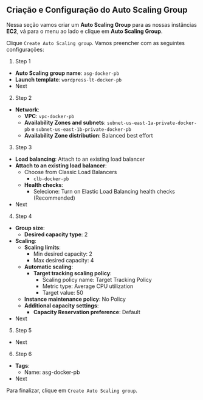 ## Criação e Configuração do Auto Scaling Group

Nessa seção vamos criar um **Auto Scaling Group** para as nossas instâncias **EC2**, vá para o menu ao lado e clique em **Auto Scaling Group**.

Clique `Create Auto Scaling group`. Vamos preencher com as seguintes configurações:

1. Step 1

- **Auto Scaling group name**: `asg-docker-pb`
- **Launch template**: `wordpress-lt-docker-pb`
- Next

2. Step 2

- **Network**:
  - **VPC**: `vpc-docker-pb`
  - **Availability Zones and subnets**: `subnet-us-east-1a-private-docker-pb` e `subnet-us-east-1b-private-docker-pb`
  - **Availability Zone distribution**: Balanced best effort

3. Step 3

- **Load balancing**: Attach to an existing load balancer
- **Attach to an existing load balancer**:
  - Choose from Classic Load Balancers
    - `clb-docker-pb`
  - **Health checks**:
    - Selecione: Turn on Elastic Load Balancing health checks (Recommended)
- Next

4. Step 4

- **Group size**:
  - **Desired capacity type**: 2
- **Scaling**:
  - **Scaling limits**:
    - Min desired capacity: 2
    - Max desired capacity: 4
  - **Automatic scaling**:
    - **Target tracking scaling policy**:
      - Scaling policy name: Target Tracking Policy
      - Metric type: Average CPU utilization
      - Target value: 50
  - **Instance maintenance policy**: No Policy
  - **Additional capacity settings**:
    - **Capacity Reservation preference**: Default
- Next

5. Step 5

- Next

6. Step 6

- **Tags**:
  - Name: asg-docker-pb
- Next

Para finalizar, clique em `Create Auto Scaling group`.
